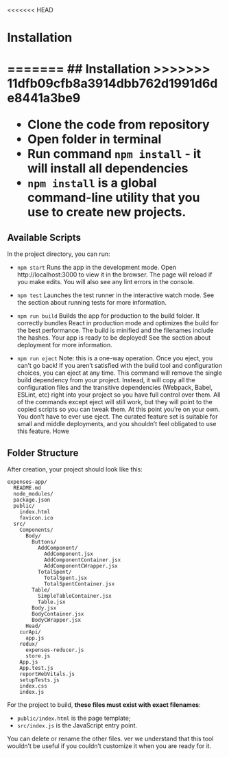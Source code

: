 <<<<<<< HEAD
<h1 allign="center">Installation<h1>
=======
## Installation
>>>>>>> 11dfb09cfb8a3914dbb762d1991d6de8441a3be9

* Clone the code from repository
* Open folder in terminal
* Run command `npm install` - it will install all dependencies
* `npm install` is a global command-line utility that you use to create new projects.

## Available Scripts

In the project directory, you can run:
* `npm start`
Runs the app in the development mode.
Open http://localhost:3000 to view it in the browser.
The page will reload if you make edits.
You will also see any lint errors in the console.

* `npm test`
Launches the test runner in the interactive watch mode.
See the section about running tests for more information.

* `npm run build`
Builds the app for production to the build folder.
It correctly bundles React in production mode and optimizes the build for the best performance.
The build is minified and the filenames include the hashes.
Your app is ready to be deployed!
See the section about deployment for more information.

* `npm run eject`
Note: this is a one-way operation. Once you eject, you can’t go back!
If you aren’t satisfied with the build tool and configuration choices, you can eject at any time. This command will remove the single build dependency from your project.
Instead, it will copy all the configuration files and the transitive dependencies (Webpack, Babel, ESLint, etc) right into your project so you have full control over them. All of the commands except eject will still work, but they will point to the copied scripts so you can tweak them. At this point you’re on your own.
You don’t have to ever use eject. The curated feature set is suitable for small and middle deployments, and you shouldn’t feel obligated to use this feature. Howe
## Folder Structure

After creation, your project should look like this:

```
expenses-app/
  README.md
  node_modules/
  package.json
  public/
    index.html
    favicon.ico
  src/
    Components/
      Body/
        Buttons/
          AddComponent/
            AddComponent.jsx
            AddComponentContainer.jsx
            AddComponentCWrapper.jsx
          TotalSpent/
            TotalSpent.jsx
            TotalSpentContainer.jsx
        Table/
          SimpleTableContainer.jsx
          Table.jsx
        Body.jsx
        BodyContainer.jsx
        BodyCWrapper.jsx
      Head/
    curApi/
      app.js
    redux/
      expenses-reducer.js
      store.js
    App.js
    App.test.js
    reportWebVitals.js
    setupTests.js
    index.css
    index.js
```

For the project to build, **these files must exist with exact filenames**:

* `public/index.html` is the page template;
* `src/index.js` is the JavaScript entry point.

You can delete or rename the other files.
ver we understand that this tool wouldn’t be useful if you couldn’t customize it when you are ready for it.
